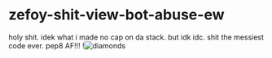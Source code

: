 # zefoy-shit-view-bot-abuse-ew
holy shit. idek what i made no cap on da stack. but idk idc. shit the messiest code ever. pep8 AF!!!
!![diamonds](https://i.ibb.co/hcL5qfb/meow.png)
